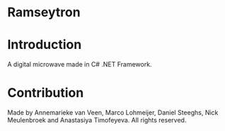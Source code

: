 # Ramseytron

# Introduction
A digital microwave made in C# .NET Framework.

# Contribution
Made by Annemarieke van Veen, Marco Lohmeijer, Daniel Steeghs, Nick Meulenbroek and Anastasiya Timofeyeva. All rights reserved.
